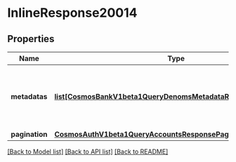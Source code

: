 # InlineResponse20014

## Properties
Name | Type | Description | Notes
------------ | ------------- | ------------- | -------------
**metadatas** | [**list[CosmosBankV1beta1QueryDenomsMetadataResponseMetadatas]**](CosmosBankV1beta1QueryDenomsMetadataResponseMetadatas.md) | metadata provides the client information for all the registered tokens. | [optional] 
**pagination** | [**CosmosAuthV1beta1QueryAccountsResponsePagination**](CosmosAuthV1beta1QueryAccountsResponsePagination.md) |  | [optional] 

[[Back to Model list]](../README.md#documentation-for-models) [[Back to API list]](../README.md#documentation-for-api-endpoints) [[Back to README]](../README.md)


